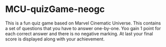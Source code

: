 # MCU-quizGame-neogc

This is a fun quiz game based on Marvel Cinematic Universe.
This contains a set of questions that you have to answer one-by-one. Yoo gain 1 point for each correct answer and there is no negative marking.
At last your final score is displayed along with your achievement. 
